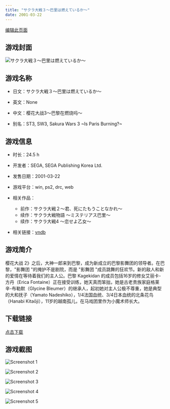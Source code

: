 ```yaml
---
title: "サクラ大戦３～巴里は燃えているか～"
date: 2001-03-22
---
```

[编辑此页面](https://github.com/ACG-3/ADV3-source/blob/main/source/_posts/games/%E3%82%B5%E3%82%AF%E3%83%A9%E5%A4%A7%E6%88%A6%EF%BC%93%EF%BD%9E%E5%B7%B4%E9%87%8C%E3%81%AF%E7%87%83%E3%81%88%E3%81%A6%E3%81%84%E3%82%8B%E3%81%8B%EF%BD%9E.md)

## 游戏封面

![サクラ大戦３～巴里は燃えているか～](https%3A//pan.timero.xyz/onedrive/img_lib_001/%E3%82%B5%E3%82%AF%E3%83%A9%E5%A4%A7%E6%88%A6%EF%BC%93%EF%BD%9E%E5%B7%B4%E9%87%8C%E3%81%AF%E7%87%83%E3%81%88%E3%81%A6%E3%81%84%E3%82%8B%E3%81%8B%EF%BD%9E_cover.avif)


## 游戏名称

- 日文：サクラ大戦３～巴里は燃えているか～
- 英文：None
- 中文：樱花大战3～巴黎在燃烧吗～

- 别名：ST3, SW3, Sakura Wars 3 ~Is Paris Burning?~


## 游戏信息

- 时长：24.5 h
- 开发者：SEGA, SEGA Publishing Korea Ltd.
- 发售日期：2001-03-22
- 游戏平台：win, ps2, drc, web
- 相关作品：
   - 前作：サクラ大戦２～君、死にたもうことなかれ～
   - 续作：サクラ大戦物語 〜ミステリアス巴里〜
   - 续作：サクラ大戦4 ～恋せよ乙女～

- 相关链接：[vndb](https://vndb.org/v2888)


## 游戏简介

樱花大战 2》之后，大神一郎来到巴黎，成为新成立的巴黎影舞团的领导者。在巴黎，"影舞团 "的掩护不是剧院，而是 "影舞团 "成员跳舞的狂欢节。新的敌人和新的爱情在等待着我们的主人公。巴黎 Kagekidan 的成员包括16岁的修女艾丽卡-方丹（Erica Fontaine）正在接受训练，她天真而笨拙，她是古老贵族家庭格莱辛-布勒默（Glycine Bleumer）的继承人，起初她对主人公极不尊重，她是典型的大和抚子（Yamato Nadeshiko），1/4法国血统、3/4日本血统的北条花鸟（Hanabi Kitaōji），11岁的越南孤儿，在马戏团里作为小魔术师长大。


## 下载链接

[点击下载](https://pan.timero.xyz/onedrive/adv_lib_001/%E3%82%B5%E3%82%AF%E3%83%A9%E5%A4%A7%E6%88%A6%EF%BC%93%EF%BD%9E%E5%B7%B4%E9%87%8C%E3%81%AF%E7%87%83%E3%81%88%E3%81%A6%E3%81%84%E3%82%8B%E3%81%8B%EF%BD%9E)


## 游戏截图


![Screenshot 1](https%3A//pan.timero.xyz/onedrive/img_lib_001/%E3%82%B5%E3%82%AF%E3%83%A9%E5%A4%A7%E6%88%A6%EF%BC%93%EF%BD%9E%E5%B7%B4%E9%87%8C%E3%81%AF%E7%87%83%E3%81%88%E3%81%A6%E3%81%84%E3%82%8B%E3%81%8B%EF%BD%9E_Screenshot_1.avif)

![Screenshot 2](https%3A//pan.timero.xyz/onedrive/img_lib_001/%E3%82%B5%E3%82%AF%E3%83%A9%E5%A4%A7%E6%88%A6%EF%BC%93%EF%BD%9E%E5%B7%B4%E9%87%8C%E3%81%AF%E7%87%83%E3%81%88%E3%81%A6%E3%81%84%E3%82%8B%E3%81%8B%EF%BD%9E_Screenshot_2.avif)

![Screenshot 3](https%3A//pan.timero.xyz/onedrive/img_lib_001/%E3%82%B5%E3%82%AF%E3%83%A9%E5%A4%A7%E6%88%A6%EF%BC%93%EF%BD%9E%E5%B7%B4%E9%87%8C%E3%81%AF%E7%87%83%E3%81%88%E3%81%A6%E3%81%84%E3%82%8B%E3%81%8B%EF%BD%9E_Screenshot_3.avif)

![Screenshot 4](https%3A//pan.timero.xyz/onedrive/img_lib_001/%E3%82%B5%E3%82%AF%E3%83%A9%E5%A4%A7%E6%88%A6%EF%BC%93%EF%BD%9E%E5%B7%B4%E9%87%8C%E3%81%AF%E7%87%83%E3%81%88%E3%81%A6%E3%81%84%E3%82%8B%E3%81%8B%EF%BD%9E_Screenshot_4.avif)

![Screenshot 5](https%3A//pan.timero.xyz/onedrive/img_lib_001/%E3%82%B5%E3%82%AF%E3%83%A9%E5%A4%A7%E6%88%A6%EF%BC%93%EF%BD%9E%E5%B7%B4%E9%87%8C%E3%81%AF%E7%87%83%E3%81%88%E3%81%A6%E3%81%84%E3%82%8B%E3%81%8B%EF%BD%9E_Screenshot_5.avif)


